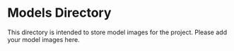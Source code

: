 # Models Directory
This directory is intended to store model images for the project. Please add your model images here.
